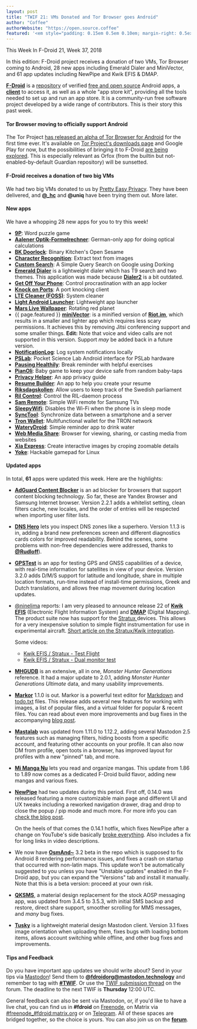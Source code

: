 ```yaml
---
layout: post
title: "TWIF 21: VMs Donated and Tor Browser goes Android"
author: "Coffee"
authorWebsite: "https://open.source.coffee"
featured: '<em style="padding: 0.15em 0.5em 0.10em; margin-right: 0.5ex; box-shadow: 0.1em 0.05em 0.1em rgba(0, 0, 0, 0.3); border-radius: 1em; color: black; background: linear-gradient(orange, yellow);">Featured</em>'
---
```


This Week In F-Droid 21, Week 37, 2018

In this edition: F-Droid project receives a donation of two VMs, Tor Browser coming to Android, 28 new apps including Emerald Dialer and MiniVector, and 61 app updates including NewPipe and Kwik EFIS & DMAP.
<!--more-->

**[F-Droid](https://f-droid.org/)** is a [repository](https://f-droid.org/packages/) of verified [free and open source](https://en.wikipedia.org/wiki/Free_and_open-source_software) Android apps, a **[client](https://f-droid.org/packages/org.fdroid.fdroid/)** to access it, as well as a whole "app store kit", providing all the tools needed to set up and run an app store. It is a community-run free software project developed by a wide range of contributors. This is their story this past week.

#### Tor Browser moving to officially support Android

The Tor Project [has released an alpha of Tor Browser for Android](https://blog.torproject.org/new-alpha-release-tor-browser-android) for the first time ever. It's available on [Tor Project's downloads page](https://www.torproject.org/projects/torbrowser.html.en#downloads-alpha) and Google Play for now, but the possibilities of bringing it to F-Droid [are being explored](https://trac.torproject.org/projects/tor/ticket/27539). This is especially relevant as Orfox (from the builtin but not-enabled-by-default Guardian repository) will be sunsetted.

#### F-Droid receives a donation of two big VMs

We had two big VMs donated to us by [Pretty Easy Privacy](https://www.pep.security). They have been delivered, and **[@\_hc](https://forum.f-droid.org/u/hans)** and **@uniq** have been trying them out. More later.

#### New apps

We have a whopping 28 new apps for you to try this week!

* **[9P](https://f-droid.org/packages/se.tube42.p9.android/)**: Word puzzle game
* **[Aalener Optik-Formelrechner](https://f-droid.org/packages/de.HS_Aalen.don/)**: German-only app for doing optical calculations
* **[BK Doorlock](https://f-droid.org/packages/de.binary_kitchen.doorlock_app/)**: Binary Kitchen's Open Sesame
* **[Character Recognition](https://f-droid.org/packages/org.atai.TessUI/)**: Extract text from images
* **[Custom Search](https://f-droid.org/packages/tyagi.shubham.customsearch/)**: A Simple Query Search on Google using Dorking
* **[Emerald Dialer](https://f-droid.org/packages/ru.henridellal.dialer/)** is a lightweight dialer which has T9 search and two themes. This application was made because **[Dialer2](https://f-droid.org/packages/org.dnaq.dialer2/)** is a bit outdated.
* **[Get Off Your Phone](https://f-droid.org/packages/com.nephi.getoffyourphone/)**: Control procrastination with an app locker
* **[Knock on Ports](https://f-droid.org/packages/me.impa.knockonports/)**: A port knocking client
* **[LTE Cleaner (FOSS)](https://f-droid.org/packages/theredspy15.ltecleanerfoss/)**: System cleaner
* **[Light Android Launcher](https://f-droid.org/packages/com.github.postapczuk.lalauncher/)**: Lightweight app launcher
* **[Mars Live Wallpaper](https://f-droid.org/packages/org.covolunablu.marswallpaper/)**: Rotating red planet
* {{ page.featured }} **[miniVector](https://f-droid.org/packages/com.lavadip.miniVector/)**: is a minified version of **[Riot.im](https://f-droid.org/packages/im.vector.alpha/)**, which results in a smaller and lighter app which requires less scary permissions. It achieves this by removing Jitsi conferencing support and some smaller things. **Edit:** Note that voice and video calls are not supported in this version. Support _may_ be added back in a future version.
* **[NotificationLog](https://f-droid.org/packages/de.jl.notificationlog/)**: Log system notifications locally
* **[PSLab](https://f-droid.org/packages/io.pslab/)**: Pocket Science Lab Android interface for PSLab hardware
* **[Pausing Healthily](https://f-droid.org/packages/org.secuso.privacyfriendlypausinghealthily/)**: Break reminder with helpful exercises
* **[PianOli](https://f-droid.org/packages/com.nicobrailo.pianoli/)**: Baby game to keep your device safe from random baby-taps
* **[Privacy Helper](https://f-droid.org/packages/org.privacyhelper/)**: An app privacy guide
* **[Resume Builder](https://f-droid.org/packages/com.ibrahimyousre.resumebuilder/)**: An app to help you create your resume
* **[Riksdagskollen](https://f-droid.org/packages/se.oandell.riksdagen/)**: Allow users to keep track of the Swedish parliament
* **[Ril Control](https://f-droid.org/packages/com.alaskalinuxuser.rilcontrol/)**: Control the RIL-daemon process
* **[Sam Remote](https://f-droid.org/packages/mkg20001.net.samremote/)**: Simple WiFi remote for Samsung TVs
* **[SleepyWifi](https://f-droid.org/packages/nl.devluuk.sleepywifi/)**: Disables the Wi-Fi when the phone is in sleep mode
* **[SyncTool](https://f-droid.org/packages/theakki.synctool/)**: Synchronize data between a smartphone and a server
* **[Tron Wallet](https://f-droid.org/packages/com.eletac.tronwallet/)**: Multifunctional wallet for the TRON network
* **[WateryDroid](https://f-droid.org/packages/tmendes.com.waterydroid/)**: Simple reminder app to drink water
* **[Web Media Share](https://f-droid.org/packages/com.tobykurien.webmediashare/)**: Browser for viewing, sharing, or casting media from websites
* **[Xia Express](https://f-droid.org/packages/fr.ac_versailles.dane.xiaexpress/)**: Create interactive images by croping zoomable details
* **[Yoke](https://f-droid.org/packages/com.simonramstedt.yoke/)**: Hackable gamepad for Linux

#### Updated apps

In total, **61** apps were updated this week. Here are the highlights:

* **[AdGuard Content Blocker](https://f-droid.org/packages/com.adguard.android.contentblocker/)** is an ad blocker for browsers that support content blocking technology. So far, these are Yandex Browser and Samsung Internet browser. Version 2.2.1 adds a whitelist setting, clean filters cache, new locales, and the order of entries will be respected when importing user filter lists.

* **[DNS Hero](https://f-droid.org/packages/com.gianlu.dnshero/)** lets you inspect DNS zones like a superhero. Version 1.1.3 is in, adding a brand new preferences screen and different diagnostics cards colors for improved readability. Behind the scenes, some problems with non-free dependencies were addressed, thanks to **[@Rudloff](https://forum.f-droid.org/u/rudloff)**).

* **[GPSTest](https://f-droid.org/packages/com.android.gpstest.osmdroid/)** is an app for testing GPS and GNSS capabilities of a device, with real-time information for satellites in view of your device. Version 3.2.0 adds D/M/S support for latitude and longitude, share in multiple location formats, run-time instead of install-time permissions, Greek and Dutch translations, and allows free map movement during location updates.

* [@ninelima](https://forum.f-droid.org/u/ninelima) reports: I am very pleased to announce release 22 of **[Kwik EFIS](https://f-droid.org/packages/player.efis.pfd/)** (Electronic Flight Information System) and **[DMAP](https://f-droid.org/packages/player.efis.mfd/)** (Digital Mapping). The product suite now has support for the [Stratux ](http://stratux.me/) devices. This allows for a very inexpensive solution to simple flight instrumentation for use in experimental aircraft. [Short article on the Stratux/Kwik integration](http://members.iinet.net.au/~ninelima/stratux/).

  Some videos:
  * [Kwik EFIS / Stratux - Test Flight](https://www.youtube.com/watch?v=t6Vnk_rdSzI)
  * [Kwik EFIS / Stratux - Dual monitor test](https://www.youtube.com/watch?v=PzmiZzQZ1EE)

* **[MHGUDB](https://f-droid.org/packages/com.ghstudios.android.mhgendatabase/)** is an extensive, all in one, _Monster Hunter Generations_ reference. It had a major update to 2.0.1, adding _Monster Hunter Generations Ultimate_ data, and many usability improvements.

* **[Markor](https://f-droid.org/packages/net.gsantner.markor/)** 1.1.0 is out. Markor is a powerful text editor for [Markdown](https://commonmark.org) and [todo.txt](http://todotxt.com) files. This release adds several new features for working with images, a list of popular files, and a virtual folder for popular & recent files. You can read about even more improvements and bug fixes in the accompanying [blog post](https://gsantner.net/blog/android/2018/09/09/markor-release-v1.1.html).

* **[Mastalab](https://f-droid.org/packages/fr.gouv.etalab.mastodon/)** was updated from 1.11.0 to 1.12.2, adding several Mastodon 2.5 features such as managing filters, hiding boosts from a specific account, and featuring other accounts on your profile. It can also now DM from profile, open toots in a browser, has improved layout for profiles with a new "pinned" tab, and more. 

* **[Mi Manga Nu](https://f-droid.org/packages/ar.rulosoft.mimanganu/)** lets you read and organize mangas. This update from 1.86 to 1.89 now comes as a dedicated F-Droid build flavor, adding new mangas and various fixes.

* **[NewPipe](https://f-droid.org/packages/org.schabi.newpipe/)** had two updates during this period. First off, 0.14.0 was released featuring a more customizable main page and different UI and UX tweaks including a reworked navigation drawer, drag and drop to close the popup / pip mode and much more. For more info you can [check the blog post](https://newpipe.schabi.org/blog/release/pinned/newpipe-0.14.0-released/).

  On the heels of that comes the 0.14.1 hotfix, which fixes NewPipe after a change on YouTube's side basically [broke everything](https://forum.f-droid.org/t/help-fail-newspipe-why/3800). Also includes a fix for long links in video descriptions.

* We now have **[OsmAnd~](https://f-droid.org/packages/net.osmand.plus/)** 3.2 beta in the repo which is supposed to fix Android 8 rendering performance issues, and fixes a crash on startup that occurred with non-latin maps. This update won't be automatically suggested to you unless you have "Unstable updates" enabled in the F-Droid app, but you can expand the "Versions" tab and install it manually. Note that this is a beta version: proceed at your own risk.

* **[QKSMS](https://f-droid.org/packages/com.moez.QKSMS/)**, a material design replacement for the stock AOSP messaging app, was updated from 3.4.5 to 3.5.3, with initial SMS backup and restore, direct share support, smoother scrolling for MMS messages,  and _many_ bug fixes.

* **[Tusky](https://f-droid.org/packages/com.keylesspalace.tusky/)** is a lightweight material design Mastodon client. Version 3.1 fixes image orientation when uploading them, fixes bugs with loading bottom items, allows account switching while offline, and other bug fixes and improvements.

#### Tips and Feedback

Do you have important app updates we should write about? Send in your tips via [Mastodon](https://joinmastodon.org)! Send them to **[@fdroidorg@mastodon.technology](https://mastodon.technology/@fdroidorg)** and remember to tag with **[#TWIF](https://mastodon.technology/tags/twif)**. Or use the [TWIF submission thread](https://forum.f-droid.org/t/twif-submission-thread) on the forum. The deadline to the next TWIF is **Thursday** 12:00 UTC.

General feedback can also be sent via Mastodon, or, if you'd like to have a live chat, you can find us in **#fdroid** on [Freenode](https://freenode.net), on Matrix via [#freenode_#fdroid:matrix.org](https://matrix.to/#/#freenode_#fdroid:matrix.org) or on [Telegram](https://t.me/joinchat/AlRQekvjWDTuQrCgMYSNVA). All of these spaces are bridged together, so the choice is yours. You can also join us on the **[forum](https://forum.f-droid.org/)**.
